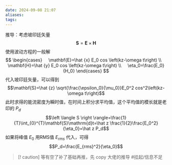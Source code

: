 ```yaml
---
date: 2024-09-08 21:07
aliases: 
tags: 
---
```

推导：考虑坡印廷矢量
 $$\mathbf{S}=\mathbf{E}\times\mathbf{H}$$
使用波动方程的一般解
$$
\begin{cases}
    \mathbf{E}=\hat {x} E_0 cos \left(kz-\omega t\right) \\
    \mathbf{H}=\hat {y} E_0 cos \left(kz-\omega t\right) \\
    \eta_0=\frac{E_0}{H_0}
\end{cases}
$$
代入坡印廷矢量，可以得到
$$\mathbf{S}=\hat {z} \sqrt{\frac{\epsilon_0}{\mu_0}}E_0^2 cos^2\left(kz-\omega t\right)$$
此时求得的能流密度为瞬时值，在时间上积分求平均值，这个平均值的模长就是老印的 $P_d$
$$\left \langle S \right \rangle=\frac{1}{T}\int_{0}^{T}\mathbf{S}\mathrm{d}t=\hat z \frac{1}{2}\frac{E_0^2}{\eta_0}=\hat z P_d$$
如果将峰值 $E_0$ 用RMS值 $E_{rms}$ 代入，可得
$$P_d=\frac{E_{rms}^2}{\eta_0}$$
>[! caution] 
>等有空了补了基础再推，先 copy 大佬的推导 #挂起/信息不足 



